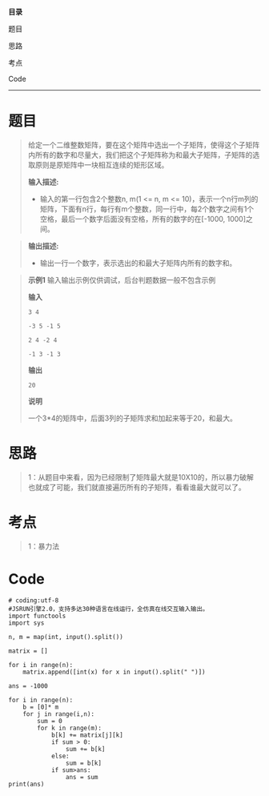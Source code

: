 **目录**

题目

思路

考点

Code

* * *

# 题目

>
> 给定一个二维整数矩阵，要在这个矩阵中选出一个子矩阵，使得这个子矩阵内所有的数字和尽量大，我们把这个子矩阵称为和最大子矩阵，子矩阵的选取原则是原矩阵中一块相互连续的矩形区域。
>
> **输入描述:**
>
>   * 输入的第一行包含2个整数n, m(1 <= n, m <=
> 10)，表示一个n行m列的矩阵，下面有n行，每行有m个整数，同一行中，每2个数字之间有1个空格，最后一个数字后面没有空格，所有的数字的在[-1000,
> 1000]之间。
>

>
> **输出描述:**
>
>   * 输出一行一个数字，表示选出的和最大子矩阵内所有的数字和。
>

>
> **示例1** 输入输出示例仅供调试，后台判题数据一般不包含示例
>
> **输入**
>
> `3 4`
>
> `-3 5 -1 5`
>
> `2 4 -2 4`
>
> `-1 3 -1 3`
>
> **输出**
>
> `20`
>
> **说明**
>
> 一个3*4的矩阵中，后面3列的子矩阵求和加起来等于20，和最大。

# 思路

> 1：从题目中来看，因为已经限制了矩阵最大就是10X10的，所以暴力破解也就成了可能，我们就直接遍历所有的子矩阵，看看谁最大就可以了。

# 考点

> 1：暴力法

# Code

    
    
    # coding:utf-8
    #JSRUN引擎2.0，支持多达30种语言在线运行，全仿真在线交互输入输出。 
    import functools
    import sys
     
    n, m = map(int, input().split())
    
    matrix = []
    
    for i in range(n):
        matrix.append([int(x) for x in input().split(" ")])
    
    ans = -1000
    
    for i in range(n):
        b = [0]* m
        for j in range(i,n):
            sum = 0
            for k in range(m):
                b[k] += matrix[j][k]
                if sum > 0:
                    sum += b[k]
                else:
                    sum = b[k]
                if sum>ans:
                    ans = sum
    print(ans)

